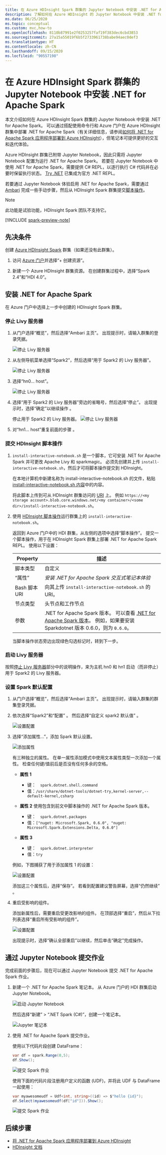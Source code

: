 ```yaml
---
title: 在 Azure HDInsight Spark 群集的 Jupyter Notebook 中安装 .NET for Apache Spark
description: 了解如何在 Azure HDInsight 的 Jupyter Notebook 中安装 .NET for Apache Spark。
ms.date: 06/25/2020
ms.topic: conceptual
ms.custom: mvc,how-to
ms.openlocfilehash: 8110b87991e2f0253257faf19f383dec6cbd3853
ms.sourcegitcommit: 27a15a55019f6b5f2733961738babe94aec0def3
ms.translationtype: HT
ms.contentlocale: zh-CN
ms.lasthandoff: 09/15/2020
ms.locfileid: "90557198"
---
```

# <a name="install-net-for-apache-spark-on-jupyter-notebooks-on-azure-hdinsight-spark-clusters"></a>在 Azure HDInsight Spark 群集的 Jupyter Notebook 中安装 .NET for Apache Spark

本文介绍如何在 Azure HDInsight Spark 群集的 Jupyter Notebook 中安装 .NET for Apache Spark。 可以通过搭配使用命令行和 Azure 门户在 Azure HDInsight 群集中部署 .NET for Apache Spark（有关详细信息，请参阅[如何将 .NET for Apache Spark 应用程序部署到 Azure HDInsight](../tutorials/hdinsight-deployment.md)），但笔记本可提供更好的交互和迭代体验。

Azure HDInsight 群集已附带 Jupyter Notebook，因此只需将 Jupyter Notebook 配置为运行 .NET for Apache Spark。 若要在 Jupyter Notebook 中使用 .NET for Apache Spark，需要提供 C# REPL，以逐行执行 C# 代码并在必要时保留执行状态。 [Try .NET](https://github.com/dotnet/try) 已集成为官方 .NET REPL。

若要通过 Jupyter Notebook 体验启用 .NET for Apache Spark，需要通过 [Ambari](/azure/hdinsight/hdinsight-hadoop-manage-ambari) 完成一些手动步骤，然后从 HDInsight Spark 群集提交[脚本操作](/azure/hdinsight/hdinsight-hadoop-customize-cluster-linux)。

> [!NOTE]
> 此功能是试验功能，HDInsight Spark 团队不支持它。 

[!INCLUDE [spark-preview-note](../../../includes/spark-preview-note.md)]

## <a name="prerequisites"></a>先决条件

创建 [Azure HDInsight Spark](/azure/hdinsight/spark/apache-spark-jupyter-spark-sql-use-portal#create-an-apache-spark-cluster-in-hdinsight) 群集（如果还没有此群集）。

1. 访问 [Azure 门户](https://portal.azure.com)并选择“+ 创建资源”。 

1. 新建一个 Azure HDInsight 群集资源。 在创建群集过程中，选择“Spark 2.4”和“HDI 4.0”。  

## <a name="install-net-for-apache-spark"></a>安装 .NET for Apache Spark

在 Azure 门户中选择上一步中创建的 HDInsight Spark 群集。 

### <a name="stop-the-livy-server"></a>停止 Livy 服务器

1. 从门户选择“概览”，然后选择“Ambari 主页”。   出现提示时，请输入群集的登录凭据。

   ![停止 Livy 服务器](./media/hdinsight-notebook-installation/select-ambari.png)

2. 从左侧导航菜单选择“Spark2”，然后选择“用于 Spark2 的 Livy 服务器”。  

   ![停止 Livy 服务器](./media/hdinsight-notebook-installation/select-livyserver.png)

3. 选择“hn0... host”。 

   ![停止 Livy 服务器](./media/hdinsight-notebook-installation/select-host.png)

4. 选择“用于 Spark2 的 Livy 服务器”旁边的省略号，然后选择“停止”。   出现提示时，选择“确定”以继续操作  。

   停止用于 Spark2 的 Livy 服务器。
   ![停止 Livy 服务器](./media/hdinsight-notebook-installation/stop-server.png)

5. 对“hn1... host”重复前面的步骤  。

### <a name="submit-an-hdinsight-script-action"></a>提交 HDInsight 脚本操作

1. `install-interactive-notebook.sh` 是一个脚本，它可安装 .NET for Apache Spark 并可更改 Apache Livy 和 sparkmagic。 必须先创建并上传 `install-interactive-notebook.sh`，然后才可将脚本操作提交到 HDInsight。

   在本地计算机中新建名称为 install-interactive-notebook.sh 的文件，粘贴 [install-interactive-notebook.sh 内容](https://raw.githubusercontent.com/dotnet/spark/master/deployment/HDI-Spark/Notebooks/install-interactive-notebook.sh)中的内容。 

   将此脚本上传到可从 HDInsight 群集访问的 [URI](/azure/hdinsight/hdinsight-hadoop-customize-cluster-linux#understand-script-actions) 上。 例如 `https://<my storage account>.blob.core.windows.net/<my container>/<some dir>/install-interactive-notebook.sh`。

2. 使用 [HDInsight 脚本操作](/azure/hdinsight/hdinsight-hadoop-customize-cluster-linux)运行群集上的 `install-interactive-notebook.sh`。

   返回到 Azure 门户中的 HDI 群集，从左侧的选项中选择“脚本操作”。  提交一个脚本操作，用于在 HDInsight Spark 群集上部署 .NET for Apache Spark REPL。 使用以下设置：

   |Property  |描述  |
   |---------|---------|
   | 脚本类型 | 自定义 |
   | “属性” | *安装 .NET for Apache Spark 交互式笔记本体验* |
   | Bash 脚本 URI | 向其上传 `install-interactive-notebook.sh` 的 URI。 |
   | 节点类型| 头节点和工作节点 |
   | 参数 | .NET for Apache Spark 版本。 可以查看 [.NET for Apache Spark 版本](https://github.com/dotnet/spark/releases)。 例如，如果要安装 Sparkdotnet 版本 0.6.0，则为 `0.6.0`。

   当脚本操作状态旁边出现绿色勾选标记时，转到下一步。

### <a name="start-the-livy-server"></a>启动 Livy 服务器

按照[停止 Livy 服务器](#stop-the-livy-server)部分中的说明操作，来为主机 hn0 和 hn1 启动（而非停止）用于 Spark2 的 Livy 服务器。    

### <a name="set-up-spark-default-configurations"></a>设置 Spark 默认配置

1. 从门户选择“概览”，然后选择“Ambari 主页”。   出现提示时，请输入群集的群集登录凭据。

2. 依次选择“Spark2”和“配置”   。 然后选择“自定义 spark2 默认值”  。

   ![设置配置](./media/hdinsight-notebook-installation/spark-configs.png)

3. 选择“添加属性...”，添加 Spark 默认设置。 

   ![添加属性](./media/hdinsight-notebook-installation/add-property.png)

   有三种独立的属性。 在单一属性添加模式中使用文本属性类型一次添加一个属性。  检查任何键/值前后是否没有任何多余的空格。

   * **属性 1**
       * 键：&ensp;&ensp;`spark.dotnet.shell.command`
       * 值：`/usr/share/dotnet-tools/dotnet-try,kernel-server,--default-kernel,csharp`

   * **属性 2** 使用包含到前文中脚本操作的 .NET for Apache Spark 版本。
       * 键：&ensp;&ensp;`spark.dotnet.packages`
       * 值：`["nuget: Microsoft.Spark, 0.6.0", "nuget: Microsoft.Spark.Extensions.Delta, 0.6.0"]`

   * **属性 3**
       * 键：&ensp;&ensp;`spark.dotnet.interpreter`
       * 值：`try`

   例如，下图捕获了用于添加属性 1 的设置：

   ![设置配置](./media/hdinsight-notebook-installation/add-sparkconfig.png)

   添加这三个属性后，选择“保存”。  若看到配置建议警告屏幕，选择“仍然继续”  。

4. 重启受影响的组件。

   添加新属性后，需要重启受更改影响的组件。 在顶部选择“重启”，然后从下拉列表选择“重启所有受影响的组件”。  

   ![设置配置](./media/hdinsight-notebook-installation/restart-affected.png)

   出现提示时，选择“确认全部重启”以继续，然后单击“确定”完成操作。  

## <a name="submit-jobs-through-a-jupyter-notebook"></a>通过 Jupyter Notebook 提交作业

完成前面的步骤后，现在可以通过 Jupyter Notebook 提交 .NET for Apache Spark 作业。

1. 新建一个 .NET for Apache Spark 笔记本。 从 Azure 门户的 HDI 群集启动 Jupyter Notebook。

   ![启动 Jupyter Notebook](./media/hdinsight-notebook-installation/launch-notebook.png)

   然后选择“新建” > “.NET Spark (C#)”，创建一个笔记本。  

   ![Jupyter 笔记本](./media/hdinsight-notebook-installation/create-sparkdotnet-notebook.png)

2. 使用 .NET for Apache Spark 提交作业。

   使用以下代码片段创建 DataFrame：

   ```csharp
   var df = spark.Range(0,5);
   df.Show();
   ```

   ![提交 Spark 作业](./media/hdinsight-notebook-installation/create-df.png)

   使用下面的代码片段注册用户定义的函数 (UDF)，并将此 UDF 与 DataFrame 一起使用：

   ```csharp
   var myawesomeudf = Udf<int, string>((id) => $"hello {id}");
   df.Select(myawesomeudf(df["id"])).Show();
   ```

   ![提交 Spark 作业](./media/hdinsight-notebook-installation/run-udf.png)

## <a name="next-steps"></a>后续步骤

* [将 .NET for Apache Spark 应用程序部署到 Azure HDInsight](../tutorials/hdinsight-deployment.md)
* [HDInsight 文档](/azure/hdinsight/)
